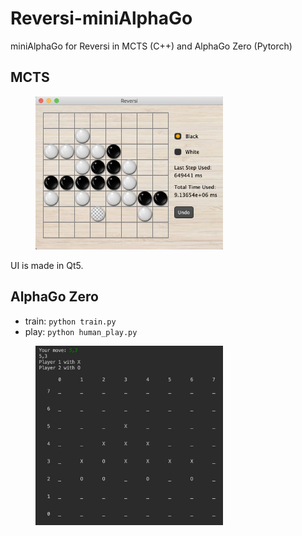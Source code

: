 # Reversi-miniAlphaGo
miniAlphaGo for Reversi in MCTS (C++) and  AlphaGo Zero (Pytorch)

## MCTS
<figure >
  <img src="./pics/reversi.png" width="300">
</figure>
UI is made in Qt5.
  
## AlphaGo Zero
- train: `python train.py`
- play: `python human_play.py`

<figure >
  <img src="./pics/zero.png" width="300">
</figure>

